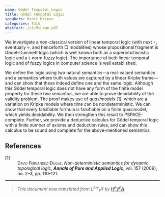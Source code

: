 ```yaml
---
name: Gödel Temporal Logic
title: Gödel Temporal Logic
speakers: Brett McLean
categories: Talk
abstract: /ct/McLean.pdf
---
```

<p>We investigate a non-classical version of linear temporal
logic (with next &#x2218;, eventually &#x22C4;, and henceforth &#x25A1; modalities) whose propositional fragment is G&#xF6;del&#x2013;Dummett logic
(which is well known both as a superintuitionistic logic and
a t-norm fuzzy logic). The importance of both linear temporal logic and of fuzzy logics in computer science is well established. </p><p>We define the logic using two natural
semantics&#x2014;a real-valued semantics and a semantics where truth values are captured by a linear Kripke frame&#x2014;and can show that these indeed define one and the same
logic. Although this G&#xF6;del temporal logic does not have any
form of the finite model property for these two semantics, we are able to prove decidability of the validity problem. The proof makes use of <em>quasimodels</em> [<a href="#cite1">1</a>], which are a variation on Kripke models where time can be nondeterministic. We can show that every falsifiable formula is falsifiable on a finite
quasimodel, which yields decidability. We then
strengthen this result to PSPACE-complete. Further, we provide a deductive calculus for G&#xF6;del temporal logic with a finite number of axioms and deduction rules, and can show this calculus to be sound and
complete for the above-mentioned semantics.</p><!--TOC section id="sec1" References-->
<h2 id="sec1" class="section">References</h2><!--SEC END --><dl class="thebibliography"><dt class="dt-thebibliography">
<a id="cite1">[1]</a></dt><dd class="dd-thebibliography">
<span style="font-variant:small-caps">David Fern&#xE1;ndez-Duque</span>,
<span style="font-style:italic">Non-deterministic semantics for dynamic topological logic</span>,
<span style="font-weight:bold"><span style="font-style:italic">Annals of Pure and Applied Logic</span></span>,
vol.&#xA0;157 (2009), no.&#xA0;2&#x2013;3, pp.&#xA0;110&#x2013;121.</dd></dl><!--CUT END -->
<!--HTMLFOOT-->
<!--ENDHTML-->
<!--FOOTER-->
<hr style="height:2"><blockquote class="quote"><em>This document was translated from L<sup>A</sup>T<sub>E</sub>X by
</em><a href="http://hevea.inria.fr/index.html"><em>H</em><em><span style="font-size:small"><sup>E</sup></span></em><em>V</em><em><span style="font-size:small"><sup>E</sup></span></em><em>A</em></a><em>.</em></blockquote>
